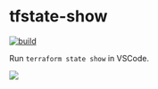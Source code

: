# tfstate-show

[![build](https://github.com/winebarrel/vscode-tfstate-sho/actions/workflows/build.yml/badge.svg)](https://github.com/winebarrel/vscode-tfstate-sho/actions/workflows/ci.yml)

Run `terraform state show` in VSCode.

![](https://github.com/winebarrel/vscode-tfstate-show/assets/117768/75e70ee9-64ab-4519-bd54-09ccc2d60a3d)
